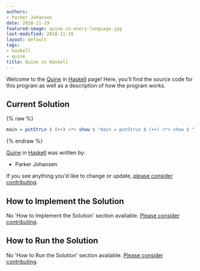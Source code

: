 ```yaml
---
authors:
- Parker Johansen
date: 2018-11-19
featured-image: quine-in-every-language.jpg
last-modified: 2018-11-19
layout: default
tags:
- haskell
- quine
title: Quine in Haskell
---
```


Welcome to the [Quine](https://sampleprograms.io/projects/quine) in [Haskell](https://sampleprograms.io/languages/haskell) page! Here, you'll find the source code for this program as well as a description of how the program works.

## Current Solution

{% raw %}

```haskell
main = putStrLn $ (++) <*> show $ "main = putStrLn $ (++) <*> show $ "
```

{% endraw %}

[Quine](https://sampleprograms.io/projects/quine) in [Haskell](https://sampleprograms.io/languages/haskell) was written by:

- Parker Johansen

If you see anything you'd like to change or update, [please consider contributing](https://github.com/TheRenegadeCoder/sample-programs).

## How to Implement the Solution

No 'How to Implement the Solution' section available. [Please consider contributing](https://github.com/TheRenegadeCoder/sample-programs-website).

## How to Run the Solution

No 'How to Run the Solution' section available. [Please consider contributing](https://github.com/TheRenegadeCoder/sample-programs-website).